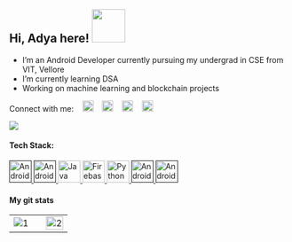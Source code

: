 ## Hi, Adya here!    <img width="60px" src="https://upload.wikimedia.org/wikipedia/commons/2/25/Android_robot_head.png"></img>
 
- I’m an Android Developer currently pursuing my undergrad in CSE from VIT, Vellore
- I’m currently learning DSA
- Working on machine learning and blockchain projects

Connect with me: &nbsp; &nbsp;[<img src="https://github.com/get-icon/geticon/raw/master/icons/google-gmail.svg" alt="Gmail" width="20px" height="20px">](mailto:adyaagrawal04@gmail.com)
  &nbsp; &nbsp;[<img src="https://github.com/get-icon/geticon/raw/master/icons/linkedin-icon.svg" alt="LinkedIn" width="20px" height="20px">](https://www.linkedin.com/in/adya-agrawal/)
  &nbsp; &nbsp;[<img src="https://github.com/get-icon/geticon/blob/master/icons/medium.svg" alt="Medium" width="20px" height="20px">](https://medium.com/@adya-agrawal)
  &nbsp; &nbsp;[<img src="https://github.com/get-icon/geticon/raw/master/icons/instagram-icon.svg" alt="Instagram" width="20px" height="20px">](https://www.instagram.com/adyaaart/)

![](https://komarev.com/ghpvc/?username=adyaagrawal&color=blue)

#### Tech Stack:

<a href="" title="Android">
<img src="https://github.com/get-icon/geticon/raw/master/icons/android-icon.svg" alt="Android" width="40px" height="40px">
</a>

<a href="" title="Android Studio">
<img src="https://developer.android.com/studio/images/studio-icon-preview.svg" alt="Android" width="40px" height="40px">
</a>

<a href="https://www.java.com/" title="Java">
<img src="https://github.com/get-icon/geticon/raw/master/icons/java.svg" alt="Java" width="40px" height="40px">
</a>

<a href="https://www.firebase.com/" title="Firebase">
<img src="https://github.com/get-icon/geticon/raw/master/icons/firebase.svg" alt="Firebase" width="40px" height="40px">
</a>

<a href="https://www.python.org/" title="Python">
<img src="https://github.com/get-icon/geticon/raw/master/icons/python.svg" alt="Python" width="40px" height="40px">
</a>

<a href="" title="Kotlin">
<img src="https://github.com/get-icon/geticon/raw/master/icons/kotlin.svg" alt="Android" width="40px" height="40px">
</a>

<a href="" title="Blockchain">
<img src="https://github.com/get-icon/geticon/blob/master/icons/ethereum.svg" alt="Android" width="40px" height="40px">
</a>

#### My git stats
<table>
  <tr>
    <td> <img src="https://github-readme-stats.vercel.app/api?username=adyaagrawal&show_icons=true&count_private=true" alt="1"></td>
    <td><td><img src="https://github-readme-streak-stats.herokuapp.com/?user=adyaagrawal&theme=default"  display=block width=100% height=auto alt="2" ></td></td>
   </tr> 
</table>
